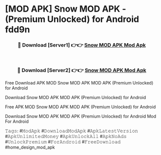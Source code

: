 # [MOD APK] Snow MOD APK - (Premium Unlocked) for Android fdd9n



<div align="center">
<h3>🔴 Download [Server1] 👉👉 <a href="https://momento.my/?title=Snow_MOD_APK">Snow MOD APK Mod Apk</a></h3><br>

<h3>🔴 Download [Server2] 👉👉 <a href="https://momento.my/?title=Snow_MOD_APK">Snow MOD APK Mod Apk</a></h3>
</div>



Free Download APK MOD Snow MOD APK MOD APK (Premium Unlocked) for Android

Download Snow MOD APK MOD APK (Premium Unlocked) for Android

Free APK MOD Snow MOD APK MOD APK (Premium Unlocked) for Android

Download Snow MOD APK MOD APK (Premium Unlocked) for Android Mod For Android

𝚃𝚊𝚐𝚜: #𝙼𝚘𝚍𝙰𝚙𝚔 #𝙳𝚘𝚠𝚗𝚕𝚘𝚊𝚍𝙼𝚘𝚍𝙰𝚙𝚔 #𝙰𝚙𝚔𝙻𝚊𝚝𝚎𝚜𝚝𝚅𝚎𝚛𝚜𝚒𝚘𝚗 #𝙰𝚙𝚔𝚄𝚗𝚕𝚒𝚖𝚒𝚝𝚎𝚍𝙼𝚘𝚗𝚎𝚢 #𝙰𝚙𝚔𝚄𝚗𝚕𝚘𝚌𝚔𝙰𝚕𝚕 #𝙰𝚙𝚔𝙽𝚘𝙰𝚍𝚜 #𝚄𝚗𝚕𝚘𝚌𝚔𝙿𝚛𝚎𝚖𝚒𝚞𝚖 #𝙵𝚘𝚛𝙰𝚗𝚍𝚛𝚘𝚒𝚍 #𝙵𝚛𝚎𝚎𝙳𝚘𝚠𝚗𝚕𝚘𝚊𝚍 #home_design_mod_apk
